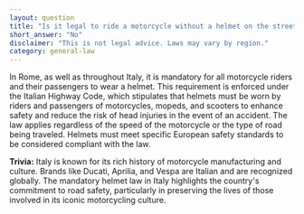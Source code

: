 ```yaml
---
layout: question
title: "Is it legal to ride a motorcycle without a helmet on the streets of Rome?"
short_answer: "No"
disclaimer: "This is not legal advice. Laws may vary by region."
category: general-law
---
```

In Rome, as well as throughout Italy, it is mandatory for all motorcycle riders and their passengers to wear a helmet. This requirement is enforced under the Italian Highway Code, which stipulates that helmets must be worn by riders and passengers of motorcycles, mopeds, and scooters to enhance safety and reduce the risk of head injuries in the event of an accident. The law applies regardless of the speed of the motorcycle or the type of road being traveled. Helmets must meet specific European safety standards to be considered compliant with the law.

**Trivia:** Italy is known for its rich history of motorcycle manufacturing and culture. Brands like Ducati, Aprilia, and Vespa are Italian and are recognized globally. The mandatory helmet law in Italy highlights the country's commitment to road safety, particularly in preserving the lives of those involved in its iconic motorcycling culture.
